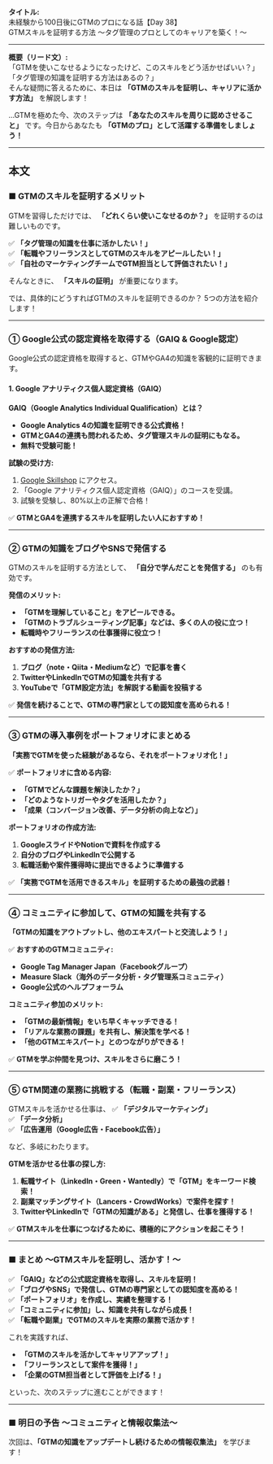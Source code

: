 **タイトル:**  
未経験から100日後にGTMのプロになる話【Day 38】  
GTMスキルを証明する方法 〜タグ管理のプロとしてのキャリアを築く！〜

---

**概要（リード文）:**  
「GTMを使いこなせるようになったけど、このスキルをどう活かせばいい？」  
「タグ管理の知識を証明する方法はあるの？」  
そんな疑問に答えるために、本日は **「GTMのスキルを証明し、キャリアに活かす方法」** を解説します！

…GTMを極めた今、次のステップは **「あなたのスキルを周りに認めさせること」** です。今日からあなたも **「GTMのプロ」として活躍する準備をしましょう！**

---

## **本文**

### ■ GTMのスキルを証明するメリット

GTMを習得しただけでは、 **「どれくらい使いこなせるのか？」** を証明するのは難しいものです。

✅ **「タグ管理の知識を仕事に活かしたい！」**  
✅ **「転職やフリーランスとしてGTMのスキルをアピールしたい！」**  
✅ **「自社のマーケティングチームでGTM担当として評価されたい！」**  

そんなときに、 **「スキルの証明」** が重要になります。

では、具体的にどうすればGTMのスキルを証明できるのか？ 5つの方法を紹介します！

---

### **① Google公式の認定資格を取得する（GAIQ & Google認定）**

Google公式の認定資格を取得すると、GTMやGA4の知識を客観的に証明できます。

#### **1. Google アナリティクス個人認定資格（GAIQ）**

 **GAIQ（Google Analytics Individual Qualification）とは？**
- **Google Analytics 4の知識を証明できる公式資格！**
- **GTMとGA4の連携も問われるため、タグ管理スキルの証明にもなる。**
- **無料で受験可能！**

 **試験の受け方:**
1. [Google Skillshop](https://skillshop.exceedlms.com/student/path/18125-google-analytics-individual-qualification) にアクセス。
2. 「Google アナリティクス個人認定資格（GAIQ）」のコースを受講。
3. 試験を受験し、80%以上の正解で合格！

✅ **GTMとGA4を連携するスキルを証明したい人におすすめ！**

---

### **② GTMの知識をブログやSNSで発信する**

GTMのスキルを証明する方法として、 **「自分で学んだことを発信する」** のも有効です。

 **発信のメリット:**
- **「GTMを理解していること」をアピールできる。**
- **「GTMのトラブルシューティング記事」などは、多くの人の役に立つ！**
- **転職時やフリーランスの仕事獲得に役立つ！**

 **おすすめの発信方法:**
1. **ブログ（note・Qiita・Mediumなど）で記事を書く**
2. **TwitterやLinkedInでGTMの知識を共有する**
3. **YouTubeで「GTM設定方法」を解説する動画を投稿する**

✅ **発信を続けることで、GTMの専門家としての認知度を高められる！**

---

### **③ GTMの導入事例をポートフォリオにまとめる**

 **「実務でGTMを使った経験があるなら、それをポートフォリオ化！」**

✅ **ポートフォリオに含める内容:**
- **「GTMでどんな課題を解決したか？」**
- **「どのようなトリガーやタグを活用したか？」**
- **「成果（コンバージョン改善、データ分析の向上など）」**

 **ポートフォリオの作成方法:**
1. **GoogleスライドやNotionで資料を作成する**
2. **自分のブログやLinkedInで公開する**
3. **転職活動や案件獲得時に提出できるように準備する**

✅ **「実務でGTMを活用できるスキル」を証明するための最強の武器！**

---

### **④ コミュニティに参加して、GTMの知識を共有する**

 **「GTMの知識をアウトプットし、他のエキスパートと交流しよう！」**

✅ **おすすめのGTMコミュニティ:**
- **Google Tag Manager Japan（Facebookグループ）**
- **Measure Slack（海外のデータ分析・タグ管理系コミュニティ）**
- **Google公式のヘルプフォーラム**

 **コミュニティ参加のメリット:**
- **「GTMの最新情報」をいち早くキャッチできる！**
- **「リアルな業務の課題」を共有し、解決策を学べる！**
- **「他のGTMエキスパート」とのつながりができる！**

✅ **GTMを学ぶ仲間を見つけ、スキルをさらに磨こう！**

---

### **⑤ GTM関連の業務に挑戦する（転職・副業・フリーランス）**

GTMスキルを活かせる仕事は、
✅ **「デジタルマーケティング」**  
✅ **「データ分析」**  
✅ **「広告運用（Google広告・Facebook広告）」**  

など、多岐にわたります。

 **GTMを活かせる仕事の探し方:**
1. **転職サイト（LinkedIn・Green・Wantedly）で「GTM」をキーワード検索！**
2. **副業マッチングサイト（Lancers・CrowdWorks）で案件を探す！**
3. **TwitterやLinkedInで「GTMの知識がある」と発信し、仕事を獲得する！**

✅ **GTMスキルを仕事につなげるために、積極的にアクションを起こそう！**

---

### **■ まとめ 〜GTMスキルを証明し、活かす！〜**

✅ **「GAIQ」などの公式認定資格を取得し、スキルを証明！**  
✅ **「ブログやSNS」で発信し、GTMの専門家としての認知度を高める！**  
✅ **「ポートフォリオ」を作成し、実績を整理する！**  
✅ **「コミュニティに参加」し、知識を共有しながら成長！**  
✅ **「転職や副業」でGTMのスキルを実際の業務で活かす！**  

これを実践すれば、
- **「GTMのスキルを活かしてキャリアアップ！」**
- **「フリーランスとして案件を獲得！」**
- **「企業のGTM担当者として評価を上げる！」**

といった、次のステップに進むことができます！

---

### **■ 明日の予告 〜コミュニティと情報収集法〜**

次回は、**「GTMの知識をアップデートし続けるための情報収集法」** を学びます！

